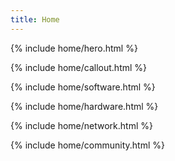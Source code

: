 ```yaml
---
title: Home
---
```


{% include home/hero.html %}

{% include home/callout.html %}

{% include home/software.html %}

{% include home/hardware.html %}

{% include home/network.html %}

{% include home/community.html %}

<!-- TODO: Don't forget the footer (add it to the layout) -->
